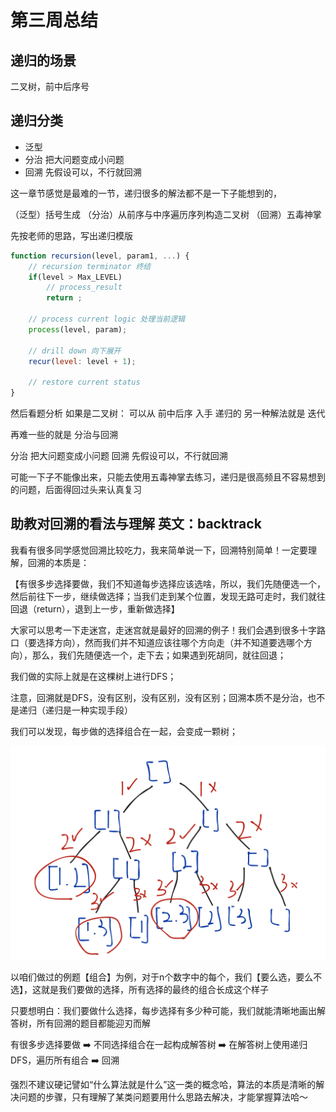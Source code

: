 # 第三周总结
## 递归的场景 
二叉树，前中后序号

## 递归分类

- 泛型
- 分治 把大问题变成小问题
- 回溯 先假设可以，不行就回溯

这一章节感觉是最难的一节，递归很多的解法都不是一下子能想到的，

（泛型）括号生成
（分治）从前序与中序遍历序列构造二叉树
（回溯）五毒神掌

先按老师的思路，写出递归模版
```js
function recursion(level, param1, ...) {
    // recursion terminator 终结
    if(level > Max_LEVEL) 
        // process_result
        return ;
    
    // process current logic 处理当前逻辑
    process(level, param);    

    // drill down 向下展开
    recur(level: level + 1);

    // restore current status
}
```

然后看题分析
如果是二叉树：
可以从 前中后序 入手
递归的 另一种解法就是 迭代

再难一些的就是 分治与回溯

分治 把大问题变成小问题
回溯 先假设可以，不行就回溯

可能一下子不能像出来，只能去使用五毒神掌去练习，递归是很高频且不容易想到的问题，后面得回过头来认真复习

## 助教对回溯的看法与理解  英文：backtrack

我看有很多同学感觉回溯比较吃力，我来简单说一下，回溯特别简单！一定要理解，回溯的本质是：

【有很多步选择要做，我们不知道每步选择应该选啥，所以，我们先随便选一个，然后前往下一步，继续做选择；当我们走到某个位置，发现无路可走时，我们就往回退（return），退到上一步，重新做选择】

大家可以思考一下走迷宫，走迷宫就是最好的回溯的例子！我们会遇到很多十字路口（要选择方向），然而我们并不知道应该往哪个方向走（并不知道要选哪个方向），那么，我们先随便选一个，走下去；如果遇到死胡同，就往回退；

我们做的实际上就是在这棵树上进行DFS；

注意，回溯就是DFS，没有区别，没有区别，没有区别；回溯本质不是分治，也不是递归（递归是一种实现手段）

我们可以发现，每步做的选择组合在一起，会变成一颗树；

![树](./backtrack.jpg)

以咱们做过的例题【组合】为例，对于n个数字中的每个，我们【要么选，要么不选】，这就是我们要做的选择，所有选择的最终的组合长成这个样子

只要想明白：我们要做什么选择，每步选择有多少种可能，我们就能清晰地画出解答树，所有回溯的题目都能迎刃而解

有很多步选择要做 ➡️ 不同选择组合在一起构成解答树 ➡️ 在解答树上使用递归DFS，遍历所有组合 ➡️ 回溯

强烈不建议硬记譬如“什么算法就是什么”这一类的概念哈，算法的本质是清晰的解决问题的步骤，只有理解了某类问题要用什么思路去解决，才能掌握算法哈～